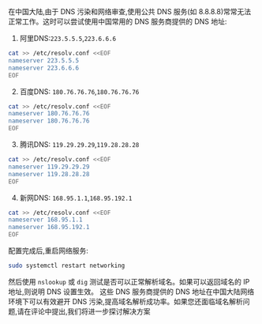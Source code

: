 在中国大陆,由于 DNS 污染和网络审查,使用公共 DNS 服务(如 8.8.8.8)常常无法正常工作。这时可以尝试使用中国常用的 DNS 服务商提供的 DNS 地址:
1. 阿里DNS:`223.5.5.5`,`223.6.6.6`
```bash
cat >> /etc/resolv.conf <<EOF
nameserver 223.5.5.5
nameserver 223.6.6.6
EOF
```
2. 百度DNS: `180.76.76.76`,`180.76.76.76`
```bash
cat >> /etc/resolv.conf <<EOF 
nameserver 180.76.76.76
nameserver 180.76.76.76  
EOF
```
3. 腾讯DNS: `119.29.29.29`,`119.28.28.28` 
```bash 
cat >> /etc/resolv.conf <<EOF
nameserver 119.29.29.29 
nameserver 119.28.28.28
EOF
```
4. 新网DNS: `168.95.1.1`,`168.95.192.1`
```bash
cat >> /etc/resolv.conf <<EOF 
nameserver 168.95.1.1  
nameserver 168.95.192.1
EOF
```
配置完成后,重启网络服务:
```bash
sudo systemctl restart networking
```
然后使用 `nslookup` 或 `dig` 测试是否可以正常解析域名。如果可以返回域名的 IP 地址,则说明 DNS 设置生效。
这些 DNS 服务商提供的 DNS 地址在中国大陆网络环境下可以有效避开 DNS 污染,提高域名解析成功率。如果您还面临域名解析问题,请在评论中提出,我们将进一步探讨解决方案